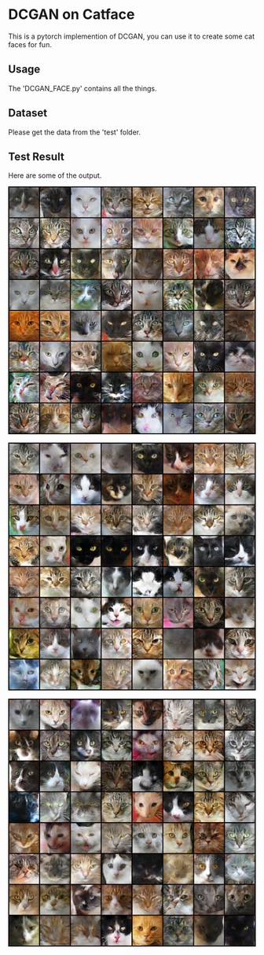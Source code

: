 
# DCGAN on Catface

This is a pytorch implemention of DCGAN, you can use it to create some cat faces for fun.

## Usage

The 'DCGAN_FACE.py' contains all the things.

## Dataset
Please get the data from the 'test' folder.

## Test Result

Here are some of the output.

![](https://github.com/Flocculus/DCGAN_CATFACE/blob/master/someoutput/1.png)

![](https://github.com/Flocculus/DCGAN_CATFACE/blob/master/someoutput/9.png)

![](https://github.com/Flocculus/DCGAN_CATFACE/blob/master/someoutput/15.png)
